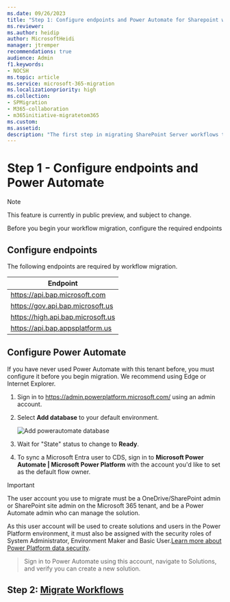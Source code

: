 ```yaml
---
ms.date: 09/26/2023
title: "Step 1: Configure endpoints and Power Automate for Sharepoint workflow migration"
ms.reviewer:
ms.author: heidip
author: MicrosoftHeidi
manager: jtremper
recommendations: true
audience: Admin
f1.keywords:
- NOCSH
ms.topic: article
ms.service: microsoft-365-migration
ms.localizationpriority: high
ms.collection:
- SPMigration
- M365-collaboration
- m365initiative-migratetom365
ms.custom:
ms.assetid:
description: "The first step in migrating SharePoint Server workflows to Microsoft 365."
---
```


# Step 1 - Configure endpoints and Power Automate

> [!NOTE]
> This feature is currently in public preview, and subject to change.

Before you begin your workflow migration, configure the required endpoints

## Configure endpoints

The following endpoints are required by workflow migration.

|Endpoint|
|---|
|<https://api.bap.microsoft.com>|
|<https://gov.api.bap.microsoft.us>|
|<https://high.api.bap.microsoft.us>|
|<https://api.bap.appsplatform.us>|

## Configure Power Automate

If you have never used Power Automate with this tenant before, you must configure it before you begin migration. We recommend using Edge or Internet Explorer.

1. Sign in to https://admin.powerplatform.microsoft.com/ using an admin account.
1. Select **Add database** to your default environment.

   ![Add powerautomate database](media/spmt-add-powerautomate-db.png)
   
3. Wait for "State" status to change to **Ready**.
4. To sync a Microsoft Entra user to CDS, sign in to **Microsoft Power Automate | Microsoft Power Platform** with the account you'd like to set as the default flow owner.

> [!Important]
> The user account you use to migrate must be a OneDrive/SharePoint admin or SharePoint site admin on the Microsoft 365 tenant, and be a Power Automate admin who can manage the solution.
> 
> As this user account will be used to create solutions and users in the Power Platform environment, it must also be assigned with the security roles of System Administrator, Environment Maker and Basic User.[Learn more about Power Platform data security](/power-platform/admin/database-security).
> > Sign in to Power Automate using this account, navigate to Solutions, and verify you can create a new solution.

## Step 2:  [Migrate Workflows](spmt-workflow-step2.md)
